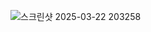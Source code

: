 ![스크린샷 2025-03-22 203258](https://github.com/user-attachments/assets/76466f2c-9099-4d59-a4e7-8b275c3933c2)
